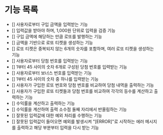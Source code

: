 # 기능 목록
- [] 사용자로부터 구입 금액을 입력받는 기능
- [] 입력값을 받아야 하며, 1,000원 단위로 입력을 검증 기능
- [] 구입 금액에 해당하는 만큼 로또를 발행하는 기능
- [] 금액을 기반으로 로또 티켓을 생성하는 기능
- [] 로또 티켓은 중복되지 않는 6개의 숫자를 포함하며, 여러 로또 티켓을 생성하는 기능
- [] 사용자로부터 당첨 번호를 입력받는 기능
- [] 1부터 45 사이의 숫자 6개로 구성된 당첨 번호를 입력받는 기능
- [] 사용자로부터 보너스 번호를 입력받는 기능
- [] 1부터 45 사이의 숫자 중 하나를 입력받는 기능
- [] 사용자가 구입한 로또 번호와 당첨 번호를 비교하여 당첨 내역을 출력하는 기능
- [] 사용자가 구입한 로또 티켓들과 당첨 번호를 비교하여 각각의 등수를 계산하고 출력하는 기능
- [] 수익률을 계산하고 출력하는 기능
- [] 수익률을 계산하여 출력 소수점 둘째 자리에서 반올림하는 기능
- [] 잘못된 입력값에 대한 예외 처리를 수행하는 기능
- [] 잘못된 입력값이 들어오면 예외를 발생시켜 "[ERROR]"로 시작하는 에러 메시지를 출력하고 해당 부분부터 입력을 다시 받는 기능
